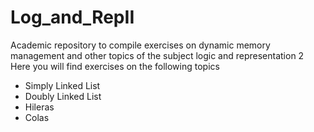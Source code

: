 # Log_and_RepII
Academic repository to compile exercises on dynamic memory management and other topics of the subject logic and representation 2
Here you will find exercises on the following topics
- Simply Linked List
- Doubly Linked List
- Hileras
- Colas
